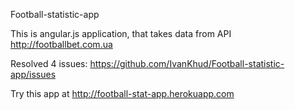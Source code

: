 Football-statistic-app

This is angular.js application, that takes data from API http://footballbet.com.ua

Resolved 4 issues: https://github.com/IvanKhud/Football-statistic-app/issues 

Try this app at http://football-stat-app.herokuapp.com 
